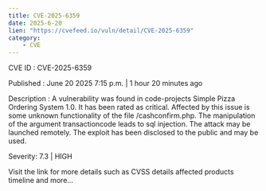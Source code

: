 ```yaml
---
title: CVE-2025-6359
date: 2025-6-20
lien: "https://cvefeed.io/vuln/detail/CVE-2025-6359"
category:
    - CVE
---
```


CVE ID : CVE-2025-6359

Published :  June 20
2025
7:15 p.m. | 1 hour
20 minutes ago

Description : A vulnerability was found in code-projects Simple Pizza Ordering System 1.0. It has been rated as critical. Affected by this issue is some unknown functionality of the file /cashconfirm.php. The manipulation of the argument transactioncode leads to sql injection. The attack may be launched remotely. The exploit has been disclosed to the public and may be used.

Severity: 7.3 | HIGH

Visit the link for more details
such as CVSS details
affected products
timeline
and more...
